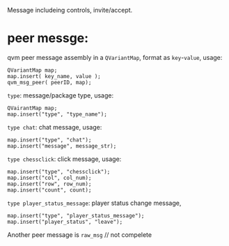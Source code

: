 Message includeing controls, invite/accept.

# peer messge:
qvm peer message assembly in a `QVariantMap`, format as `key`-`value`, usage:

	QVariantMap map;
	map.insert( key_name, value );
	qvm_msg_peer( peerID, map);

`type`: message/package type, usage:

	QVairantMap map;
	map.insert("type", "type_name");

`type chat`: chat message, usage:

	map.insert("type", "chat");
	map.insert("message", message_str);

`type chessclick`: click message, usage:

	map.insert("type", "chessclick");
	map.insert("col", col_num);
	map.insert("row", row_num);
	map.insert("count", count);

`type player_status_message`: player status change message, 

	map.insert("type", "player_status_message");
	map.insert("player_status", "leave");

Another peer message is `raw_msg`
// not compelete
